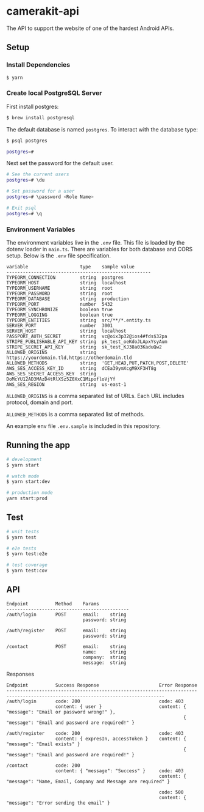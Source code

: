 # camerakit-api

The API to support the website of one of the hardest Android APIs.

## Setup

### Install Dependencies
```bash
$ yarn
```
### Create local PostgreSQL Server
First install postgres:
```bash
$ brew install postgresql
```
The default database is named `postgres`. To interact with the database type:
```bash
$ psql postgres

postgres=#
```
Next set the password for the default user. 
```bash
# See the current users
postgres=# \du 

# Set password for a user
postgres=# \password <Role Name>

# Exit psql
postgres=# \q
```

### Environment Variables
The environment variables live in the `.env` file. This file is loaded by the dotenv loader in `main.ts`. There are variables for both database and CORS setup. Below is the `.env` file specification.
```
variable                   type    sample value
-----------------------------------------------------
TYPEORM_CONNECTION         string  postgres
TYPEORM_HOST               string  localhost
TYPEORM_USERNAME           string  root
TYPEORM_PASSWORD           string  root
TYPEORM_DATABASE           string  production
TYPEORM_PORT               number  5432
TYPEORM_SYNCHRONIZE        boolean true
TYPEORM_LOGGING            boolean true
TYPEORM_ENTITIES           string  src/**/*.entity.ts
SERVER_PORT                number  3001
SERVER_HOST                string  localhost
PASSPORT_AUTH_SECRET       string  vc@oix3p32@ios4#fds$32pa
STRIPE_PUBLISHABLE_API_KEY string  pk_test_oeKdoJLApxYsyAum
STRIPE_SECRET_API_KEY      string  sk_test_KJ38a03KaduQw2
ALLOWED_ORIGINS            string  https://yourdomain.tld,https://otherdomain.tld
ALLOWED_METHODS            string  'GET,HEAD,PUT,PATCH,POST,DELETE'
AWS_SES_ACCESS_KEY_ID      string  dCEa39ymXcgM9XF3HT8g
AWS_SES_SECRET_ACCESS_KEY  string  DoMcYU12AD3MAzD4tRlXSz5Z0XxC1MipofloVjYf
AWS_SES_REGION             string  us-east-1
```

`ALLOWED_ORIGINS` is a comma separated list of URLs. Each URL includes protocol, domain and port. 

`ALLOWED_METHODS` is a comma separated list of methods.

An example env file `.env.sample` is included in this repository.

## Running the app

```bash
# development
$ yarn start

# watch mode
$ yarn start:dev

# production mode
yarn start:prod
```

## Test

```bash
# unit tests
$ yarn test

# e2e tests
$ yarn test:e2e

# test coverage
$ yarn test:cov
```
## API
```
Endpoint          Method    Params            
---------------------------------------------
/auth/login       POST      email:    string
                            password: string

/auth/register    POST      email:    string
                            password: string

/contact          POST      email:    string
                            name:     string
                            company:  string
                            message:  string
```

Responses
```
Endpoint          Success Response                      Error Response
--------------------------------------------------------------------------------------------------------------------------------
/auth/login       code: 200                             code: 403
                  content: { user }                     content: { "message": "Email or password wrong!" },
                                                                 { "message": "Email and password are required!" }

/auth/register    code: 200                             code: 403
                  content: { expresIn, accessToken }    content: { "message": "Email exists" }
                                                                 { "message": "Email and password are required!" }

/contact          code: 200
                  content: { "message": "Success" }     code: 403
                                                        content: { "message": "Name, Email, Company and Message are required" }

                                                        code: 500
                                                        content: { "message": "Error sending the email" }
```